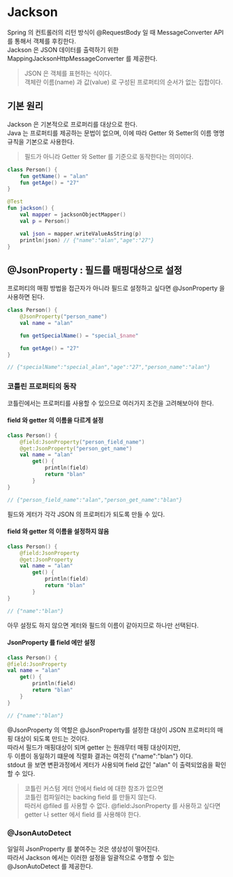 # Jackson

Spring 의 컨트롤러의 리턴 방식이 @RequestBody 일 때 MessageConverter API 를 통해서 객체를 후킹한다.   
Jackson 은 JSON 데이터를 출력하기 위한 MappingJacksonHttpMessageConverter 를 제공한다.

> JSON 은 객체를 표현하는 식이다.   
> 객체란 이름(name) 과 값(value) 로 구성된 프로퍼티의 순서가 없는 집합이다.

## 기본 원리
Jackson 은 기본적으로 프로퍼리를 대상으로 한다.   
Java 는 프로퍼티를 제공하는 문법이 없으며, 이에 따라 Getter 와 Setter의 이름 명명 규칙을 기본으로 사용한다.

> 필드가 아니라 Getter 와 Setter 를 기준으로 동작한다는 의미이다.

```kotlin
class Person() {
    fun getName() = "alan"
    fun getAge() = "27"
}

@Test
fun jackson() {
    val mapper = jacksonObjectMapper()
    val p = Person()

    val json = mapper.writeValueAsString(p)
    println(json) // {"name":"alan","age":"27"}
}
```

## @JsonProperty : 필드를 매핑대상으로 설정

프로퍼티의 매핑 방법을 접근자가 아니라 필드로 설정하고 싶다면 @JsonProperty 을 사용하면 된다.

```kotlin
class Person() {
    @JsonProperty("person_name")
    val name = "alan"

    fun getSpecialName() = "special_$name"

    fun getAge() = "27"
}

// {"specialName":"special_alan","age":"27","person_name":"alan"}
```

### 코틀린 프로퍼티의 동작

코틀린에서는 프로퍼티를 사용할 수 있으므로 여러가지 조건을 고려해보아야 한다.

#### field 와 getter 의 이름을 다르게 설정

```kotlin
class Person() {
    @field:JsonProperty("person_field_name")
    @get:JsonProperty("person_get_name")
    val name = "alan"
        get() {
            println(field)
            return "blan"
        }
}

// {"person_field_name":"alan","person_get_name":"blan"}

```

필드와 게터가 각각 JSON 의 프로퍼티가 되도록 만들 수 있다.

#### field 와 getter 의 이름을 설정하지 않음

```kotlin
class Person() {
    @field:JsonProperty
    @get:JsonProperty
    val name = "alan"
        get() {
            println(field)
            return "blan"
        }
}

// {"name":"blan"}
```

아무 설정도 하지 않으면 게터와 필드의 이름이 같아지므로 하나만 선택된다.

#### JsonProperty 를 field 에만 설정

```kotlin
class Person() {
@field:JsonProperty
val name = "alan"
    get() {
        println(field)
        return "blan"
    }
}

// {"name":"blan"}
```

@JsonProperty 의 역할은 @JsonProperty를 설정한 대상이 JSON 프로퍼티의 매핑 대상이 되도록 만드는 것이다.   
따라서 필드가 매핑대상이 되며 getter 는 원래무터 매핑 대상이지만,  
두 이름이 동일하기 떄문에 직렬화 결과는 여전히 {"name":"blan"} 이다.    
stdout 을 보면 변환과정에서 게터가 사용되며 field 값인 "alan" 이 출력되었음을 확인할 수 있다.

> 코틀린 커스텀 게터 안에서 field 에 대한 참조가 없으면      
> 코틀린 컴파일러는 backing field 를 만들지 않는다.   
> 따러서 @filed 를 사용할 수 없다.
> @field:JsonProperty 를 사용하고 싶다면 getter 나 setter 에서 field 를 사용해야 한다.

### @JsonAutoDetect

일일히 JsonProperty 를 붙여주는 것은 생상성이 떨어진다.   
따라서 Jackson 에서는 이러한 설정을 일괄적으로 수행할 수 있는 @JsonAutoDetect 를 제공한다.